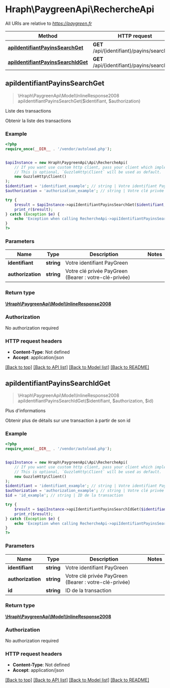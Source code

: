 # Hraph\PaygreenApi\RechercheApi

All URIs are relative to *https://paygreen.fr*

Method | HTTP request | Description
------------- | ------------- | -------------
[**apiIdentifiantPayinsSearchGet**](RechercheApi.md#apiIdentifiantPayinsSearchGet) | **GET** /api/{identifiant}/payins/search | Liste des transactions
[**apiIdentifiantPayinsSearchIdGet**](RechercheApi.md#apiIdentifiantPayinsSearchIdGet) | **GET** /api/{identifiant}/payins/search/{id} | Plus d&#39;informations



## apiIdentifiantPayinsSearchGet

> \Hraph\PaygreenApi\Model\InlineResponse2008 apiIdentifiantPayinsSearchGet($identifiant, $authorization)

Liste des transactions

Obtenir la liste des transactions

### Example

```php
<?php
require_once(__DIR__ . '/vendor/autoload.php');


$apiInstance = new Hraph\PaygreenApi\Api\RechercheApi(
    // If you want use custom http client, pass your client which implements `GuzzleHttp\ClientInterface`.
    // This is optional, `GuzzleHttp\Client` will be used as default.
    new GuzzleHttp\Client()
);
$identifiant = 'identifiant_example'; // string | Votre identifiant PayGreen
$authorization = 'authorization_example'; // string | Votre clé privée PayGreen (Bearer : votre-clé-privée)

try {
    $result = $apiInstance->apiIdentifiantPayinsSearchGet($identifiant, $authorization);
    print_r($result);
} catch (Exception $e) {
    echo 'Exception when calling RechercheApi->apiIdentifiantPayinsSearchGet: ', $e->getMessage(), PHP_EOL;
}
?>
```

### Parameters


Name | Type | Description  | Notes
------------- | ------------- | ------------- | -------------
 **identifiant** | **string**| Votre identifiant PayGreen |
 **authorization** | **string**| Votre clé privée PayGreen (Bearer : votre-clé-privée) |

### Return type

[**\Hraph\PaygreenApi\Model\InlineResponse2008**](../Model/InlineResponse2008.md)

### Authorization

No authorization required

### HTTP request headers

- **Content-Type**: Not defined
- **Accept**: application/json

[[Back to top]](#) [[Back to API list]](../../README.md#documentation-for-api-endpoints)
[[Back to Model list]](../../README.md#documentation-for-models)
[[Back to README]](../../README.md)


## apiIdentifiantPayinsSearchIdGet

> \Hraph\PaygreenApi\Model\InlineResponse2008 apiIdentifiantPayinsSearchIdGet($identifiant, $authorization, $id)

Plus d'informations

Obtenir plus de détails sur une transaction à partir de son id

### Example

```php
<?php
require_once(__DIR__ . '/vendor/autoload.php');


$apiInstance = new Hraph\PaygreenApi\Api\RechercheApi(
    // If you want use custom http client, pass your client which implements `GuzzleHttp\ClientInterface`.
    // This is optional, `GuzzleHttp\Client` will be used as default.
    new GuzzleHttp\Client()
);
$identifiant = 'identifiant_example'; // string | Votre identifiant PayGreen
$authorization = 'authorization_example'; // string | Votre clé privée PayGreen (Bearer : votre-clé-privée)
$id = 'id_example'; // string | ID de la transaction

try {
    $result = $apiInstance->apiIdentifiantPayinsSearchIdGet($identifiant, $authorization, $id);
    print_r($result);
} catch (Exception $e) {
    echo 'Exception when calling RechercheApi->apiIdentifiantPayinsSearchIdGet: ', $e->getMessage(), PHP_EOL;
}
?>
```

### Parameters


Name | Type | Description  | Notes
------------- | ------------- | ------------- | -------------
 **identifiant** | **string**| Votre identifiant PayGreen |
 **authorization** | **string**| Votre clé privée PayGreen (Bearer : votre-clé-privée) |
 **id** | **string**| ID de la transaction |

### Return type

[**\Hraph\PaygreenApi\Model\InlineResponse2008**](../Model/InlineResponse2008.md)

### Authorization

No authorization required

### HTTP request headers

- **Content-Type**: Not defined
- **Accept**: application/json

[[Back to top]](#) [[Back to API list]](../../README.md#documentation-for-api-endpoints)
[[Back to Model list]](../../README.md#documentation-for-models)
[[Back to README]](../../README.md)

